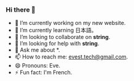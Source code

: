 ### Hi there 👋

- 🔭 I’m currently working on my new website.
- 🌱 I’m currently learning 日本語。
- 👯 I’m looking to collaborate on __string__.
- 🤔 I’m looking for help with __string__.
- 💬 Ask me about *.
- 📫 How to reach me: evest.tech@gmail.com.
- 😄 Pronouns: Eve.
- ⚡ Fun fact: I'm French.
